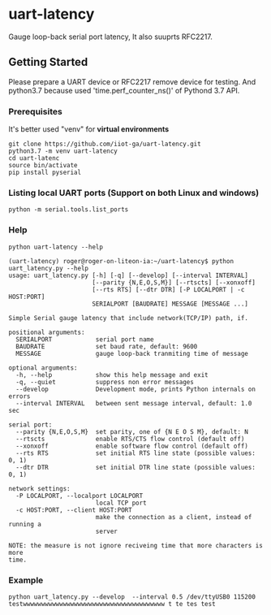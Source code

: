 # uart-latency
Gauge loop-back serial port latency, It also suuprts RFC2217.
## Getting Started
Please prepare a UART device or RFC2217 remove device for testing. And python3.7 because used 'time.perf_counter_ns()' of Pythond 3.7 API.
### Prerequisites
It's better used "venv" for **virtual environments**
```
git clone https://github.com/iiot-ga/uart-latency.git
python3.7 -m venv uart-latency
cd uart-latenc
source bin/activate
pip install pyserial
```
### Listing local UART ports (Support on both Linux and windows)
```
python -m serial.tools.list_ports
```
### Help
```
python uart-latency --help

(uart-latency) roger@roger-on-liteon-ia:~/uart-latency$ python uart_latency.py --help
usage: uart_latency.py [-h] [-q] [--develop] [--interval INTERVAL]
                       [--parity {N,E,O,S,M}] [--rtscts] [--xonxoff]
                       [--rts RTS] [--dtr DTR] [-P LOCALPORT | -c HOST:PORT]
                       SERIALPORT [BAUDRATE] MESSAGE [MESSAGE ...]

Simple Serial gauge latency that include network(TCP/IP) path, if.

positional arguments:
  SERIALPORT            serial port name
  BAUDRATE              set baud rate, default: 9600
  MESSAGE               gauge loop-back tranmiting time of message

optional arguments:
  -h, --help            show this help message and exit
  -q, --quiet           suppress non error messages
  --develop             Development mode, prints Python internals on errors
  --interval INTERVAL   between sent message interval, default: 1.0 sec

serial port:
  --parity {N,E,O,S,M}  set parity, one of {N E O S M}, default: N
  --rtscts              enable RTS/CTS flow control (default off)
  --xonxoff             enable software flow control (default off)
  --rts RTS             set initial RTS line state (possible values: 0, 1)
  --dtr DTR             set initial DTR line state (possible values: 0, 1)

network settings:
  -P LOCALPORT, --localport LOCALPORT
                        local TCP port
  -c HOST:PORT, --client HOST:PORT
                        make the connection as a client, instead of running a
                        server

NOTE: the measure is not ignore reciveing time that more characters is more
time.
```
### Example
```
python uart_latency.py --develop  --interval 0.5 /dev/ttyUSB0 115200 testwwwwwwwwwwwwwwwwwwwwwwwwwwwwwwwwwwwwwww t te tes test
```
